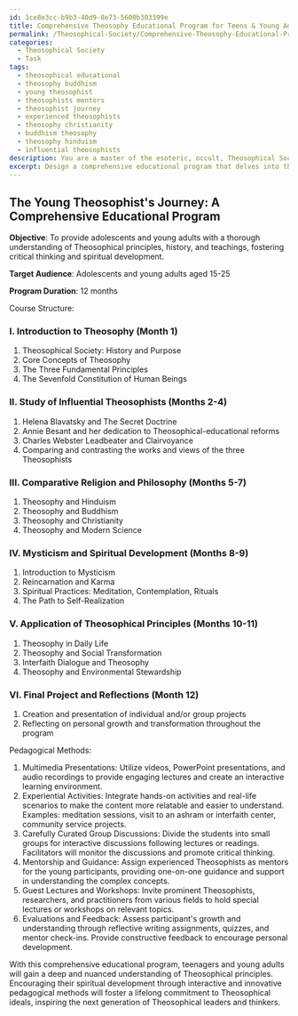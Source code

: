 ```yaml
---
id: 1ce8e3cc-b9b3-40d9-8e73-5600b303399e
title: Comprehensive Theosophy Educational Program for Teens & Young Adults
permalink: /Theosophical-Society/Comprehensive-Theosophy-Educational-Program-for-Teens-Young-Adults/
categories:
  - Theosophical Society
  - Task
tags:
  - theosophical educational
  - theosophy buddhism
  - young theosophist
  - theosophists mentors
  - theosophist journey
  - experienced theosophists
  - theosophy christianity
  - buddhism theosophy
  - theosophy hinduism
  - influential theosophists
description: You are a master of the esoteric, occult, Theosophical Society, you complete tasks to the absolute best of your ability, no matter if you think you were not trained to do the task specifically, you will attempt to do it anyways, since you have performed the tasks you are given with great mastery, accuracy, and deep understanding of what is requested. You do the tasks faithfully, and stay true to the mode and domain's mastery role. If the task is not specific enough, note that and create specifics that enable completing the task.
excerpt: Design a comprehensive educational program that delves into the intricate teachings and philosophies of the Theosophical Society, specifically tailored for adolescents and young adults. Ensure the curriculum incorporates critical elements such as the study of comparative religion, philosophy, mysticism, and spiritual development, as well as delving into the works of influential Theosophists such as Helena Blavatsky, Annie Besant, and Charles Webster Leadbeater. Expand the complexity of the task by incorporating interactive and innovative pedagogical methods, like multimedia presentations, experiential activities, and carefully curated group discussions, to foster a deep and nuanced understanding of Theosophical principles amongst the target audience.
---
```


## The Young Theosophist's Journey: A Comprehensive Educational Program

**Objective**: To provide adolescents and young adults with a thorough understanding of Theosophical principles, history, and teachings, fostering critical thinking and spiritual development.

**Target Audience**: Adolescents and young adults aged 15-25

**Program Duration**: 12 months

Course Structure:

### I. Introduction to Theosophy (Month 1)
  1. Theosophical Society: History and Purpose
  2. Core Concepts of Theosophy
  3. The Three Fundamental Principles
  4. The Sevenfold Constitution of Human Beings

### II. Study of Influential Theosophists (Months 2-4)
  1. Helena Blavatsky and The Secret Doctrine
  2. Annie Besant and her dedication to Theosophical-educational reforms
  3. Charles Webster Leadbeater and Clairvoyance
  4. Comparing and contrasting the works and views of the three Theosophists

### III. Comparative Religion and Philosophy (Months 5-7)
  1. Theosophy and Hinduism
  2. Theosophy and Buddhism
  3. Theosophy and Christianity
  4. Theosophy and Modern Science

### IV. Mysticism and Spiritual Development (Months 8-9)
  1. Introduction to Mysticism
  2. Reincarnation and Karma
  3. Spiritual Practices: Meditation, Contemplation, Rituals
  4. The Path to Self-Realization

### V. Application of Theosophical Principles (Months 10-11)
  1. Theosophy in Daily Life
  2. Theosophy and Social Transformation
  3. Interfaith Dialogue and Theosophy
  4. Theosophy and Environmental Stewardship

### VI. Final Project and Reflections (Month 12)
  1. Creation and presentation of individual and/or group projects
  2. Reflecting on personal growth and transformation throughout the program

Pedagogical Methods:

1. Multimedia Presentations: Utilize videos, PowerPoint presentations, and audio recordings to provide engaging lectures and create an interactive learning environment.
2. Experiential Activities: Integrate hands-on activities and real-life scenarios to make the content more relatable and easier to understand. Examples: meditation sessions, visit to an ashram or interfaith center, community service projects.
3. Carefully Curated Group Discussions: Divide the students into small groups for interactive discussions following lectures or readings. Facilitators will monitor the discussions and promote critical thinking.
4. Mentorship and Guidance: Assign experienced Theosophists as mentors for the young participants, providing one-on-one guidance and support in understanding the complex concepts.
5. Guest Lectures and Workshops: Invite prominent Theosophists, researchers, and practitioners from various fields to hold special lectures or workshops on relevant topics.
6. Evaluations and Feedback: Assess participant's growth and understanding through reflective writing assignments, quizzes, and mentor check-ins. Provide constructive feedback to encourage personal development.

With this comprehensive educational program, teenagers and young adults will gain a deep and nuanced understanding of Theosophical principles. Encouraging their spiritual development through interactive and innovative pedagogical methods will foster a lifelong commitment to Theosophical ideals, inspiring the next generation of Theosophical leaders and thinkers.
